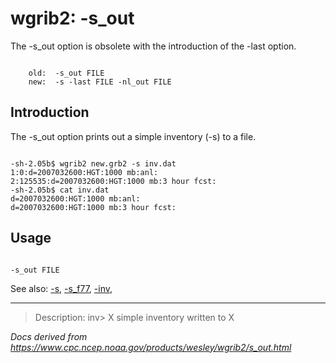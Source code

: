 # wgrib2: -s_out

The -s_out option is obsolete with the introduction of the
-last option.

```

    old:  -s_out FILE
    new:  -s -last FILE -nl_out FILE

```

## Introduction

The -s_out option prints out a simple inventory (-s) to a file.

```

-sh-2.05b$ wgrib2 new.grb2 -s inv.dat
1:0:d=2007032600:HGT:1000 mb:anl:
2:125535:d=2007032600:HGT:1000 mb:3 hour fcst:
-sh-2.05b$ cat inv.dat
d=2007032600:HGT:1000 mb:anl:
d=2007032600:HGT:1000 mb:3 hour fcst:

```

## Usage

```

-s_out FILE

```

See also: [-s](./s.html),
[-s_f77](./s_f77.html),
[-inv](./inv.html),

---

> Description: inv> X simple inventory written to X

_Docs derived from <https://www.cpc.ncep.noaa.gov/products/wesley/wgrib2/s_out.html>_
